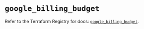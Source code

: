 # `google_billing_budget`

Refer to the Terraform Registry for docs: [`google_billing_budget`](https://registry.terraform.io/providers/hashicorp/google/6.24.0/docs/resources/billing_budget).
